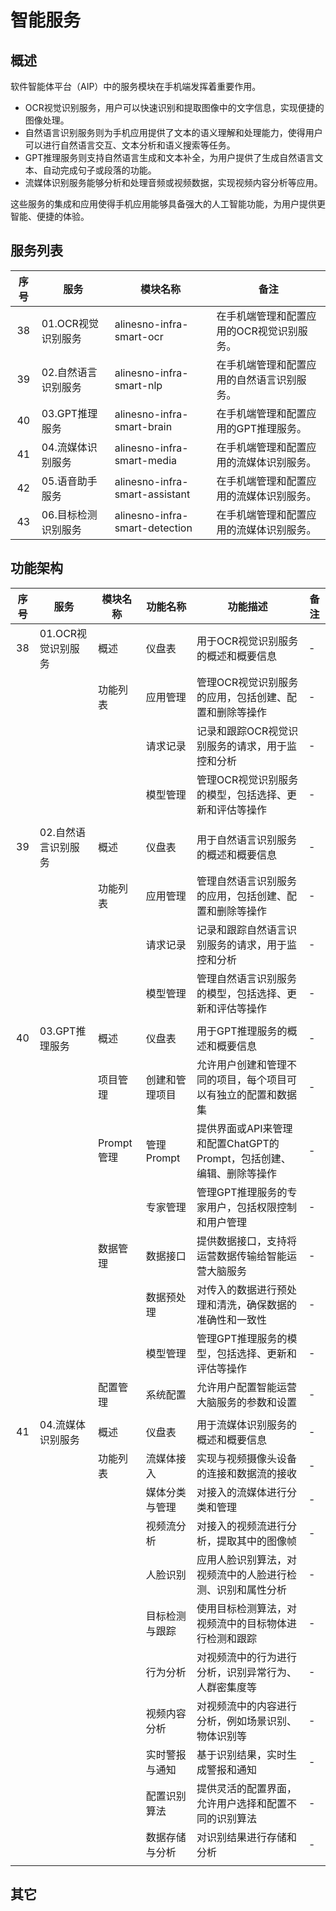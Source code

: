 # 智能服务
## 概述

软件智能体平台（AIP）中的服务模块在手机端发挥着重要作用。

- OCR视觉识别服务，用户可以快速识别和提取图像中的文字信息，实现便捷的图像处理。
- 自然语言识别服务则为手机应用提供了文本的语义理解和处理能力，使得用户可以进行自然语言交互、文本分析和语义搜索等任务。
- GPT推理服务则支持自然语言生成和文本补全，为用户提供了生成自然语言文本、自动完成句子或段落的功能。
- 流媒体识别服务能够分析和处理音频或视频数据，实现视频内容分析等应用。

这些服务的集成和应用使得手机应用能够具备强大的人工智能功能，为用户提供更智能、便捷的体验。

## 服务列表

| 序号 | 服务                | 模块名称                       | 备注                                       |
|:----:|---------------------|--------------------------------|--------------------------------------------|
| 38   | 01.OCR视觉识别服务  | alinesno-infra-smart-ocr       | 在手机端管理和配置应用的OCR视觉识别服务。  |
| 39   | 02.自然语言识别服务 | alinesno-infra-smart-nlp       | 在手机端管理和配置应用的自然语言识别服务。 |
| 40   | 03.GPT推理服务      | alinesno-infra-smart-brain     | 在手机端管理和配置应用的GPT推理服务。      |
| 41   | 04.流媒体识别服务   | alinesno-infra-smart-media     | 在手机端管理和配置应用的流媒体识别服务。   |
| 42   | 05.语音助手服务     | alinesno-infra-smart-assistant | 在手机端管理和配置应用的流媒体识别服务。   |
| 43   | 06.目标检测识别服务 | alinesno-infra-smart-detection | 在手机端管理和配置应用的流媒体识别服务。   |

## 功能架构

| 序号 | 服务                | 模块名称   | 功能名称       | 功能描述                                                             | 备注 |
|:----:|---------------------|------------|----------------|----------------------------------------------------------------------|------|
| 38   | 01.OCR视觉识别服务  | 概述       | 仪盘表         | 用于OCR视觉识别服务的概述和概要信息                                  | -    |
|      |                     | 功能列表   | 应用管理       | 管理OCR视觉识别服务的应用，包括创建、配置和删除等操作                | -    |
|      |                     |            | 请求记录       | 记录和跟踪OCR视觉识别服务的请求，用于监控和分析                      | -    |
|      |                     |            | 模型管理       | 管理OCR视觉识别服务的模型，包括选择、更新和评估等操作                | -    |
|      |                     |            |                |                                                                      |      |
| 39   | 02.自然语言识别服务 | 概述       | 仪盘表         | 用于自然语言识别服务的概述和概要信息                                 | -    |
|      |                     | 功能列表   | 应用管理       | 管理自然语言识别服务的应用，包括创建、配置和删除等操作               | -    |
|      |                     |            | 请求记录       | 记录和跟踪自然语言识别服务的请求，用于监控和分析                     | -    |
|      |                     |            | 模型管理       | 管理自然语言识别服务的模型，包括选择、更新和评估等操作               | -    |
|      |                     |            |                |                                                                      |      |
| 40   | 03.GPT推理服务      | 概述       | 仪盘表         | 用于GPT推理服务的概述和概要信息                                      | -    |
|      |                     | 项目管理   | 创建和管理项目 | 允许用户创建和管理不同的项目，每个项目可以有独立的配置和数据集       | -    |
|      |                     | Prompt管理 | 管理Prompt     | 提供界面或API来管理和配置ChatGPT的Prompt，包括创建、编辑、删除等操作 | -    |
|      |                     |            | 专家管理       | 管理GPT推理服务的专家用户，包括权限控制和用户管理                    | -    |
|      |                     | 数据管理   | 数据接口       | 提供数据接口，支持将运营数据传输给智能运营大脑服务                   | -    |
|      |                     |            | 数据预处理     | 对传入的数据进行预处理和清洗，确保数据的准确性和一致性               | -    |
|      |                     |            | 模型管理       | 管理GPT推理服务的模型，包括选择、更新和评估等操作                    | -    |
|      |                     | 配置管理   | 系统配置       | 允许用户配置智能运营大脑服务的参数和设置                             | -    |
|      |                     |            |                |                                                                      |      |
| 41   | 04.流媒体识别服务   | 概述       | 仪盘表         | 用于流媒体识别服务的概述和概要信息                                   | -    |
|      |                     | 功能列表   | 流媒体接入     | 实现与视频摄像头设备的连接和数据流的接收                             | -    |
|      |                     |            | 媒体分类与管理 | 对接入的流媒体进行分类和管理                                         | -    |
|      |                     |            | 视频流分析     | 对接入的视频流进行分析，提取其中的图像帧                             | -    |
|      |                     |            | 人脸识别       | 应用人脸识别算法，对视频流中的人脸进行检测、识别和属性分析           | -    |
|      |                     |            | 目标检测与跟踪 | 使用目标检测算法，对视频流中的目标物体进行检测和跟踪                 | -    |
|      |                     |            | 行为分析       | 对视频流中的行为进行分析，识别异常行为、人群密集度等                 | -    |
|      |                     |            | 视频内容分析   | 对视频流中的内容进行分析，例如场景识别、物体识别等                   | -    |
|      |                     |            | 实时警报与通知 | 基于识别结果，实时生成警报和通知                                     | -    |
|      |                     |            | 配置识别算法   | 提供灵活的配置界面，允许用户选择和配置不同的识别算法                 | -    |
|      |                     |            | 数据存储与分析 | 对识别结果进行存储和分析                                             | -    |
|      |                     |            |                |                                                                      |      |

## 其它
